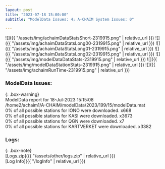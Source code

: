 ```yaml
---
layout: post
title: "2023-07-18 15:00:00"
subtitle: "ModelData Issues: 4; A-CHAIM System Issues: 0"

---
```


![]({{ "/assets/img/achaimDataStatsShort-2319915.png" | relative_url }})
![]({{ "/assets/img/achaimDataStatsLong00-2319915.png" | relative_url }})
![]({{ "/assets/img/achaimDataStatsLong01-2319915.png" | relative_url }})
![]({{ "/assets/img/achaimDataStatsLong02-2319915.png" | relative_url }})
![]({{ "/assets/img/modelDataDataStats-2319915.png" | relative_url }})
![]({{ "/assets/img/modelDataStationStats-2319915.png" | relative_url }})
![]({{ "/assets/img/achaimRunTime-2319915.png" | relative_url }})


### ModelData Issues:  
  
{: .box-warning}  
 ModelData report for 18-Jul-2023 15:15:08   
 /home2/achaim1/A-CHAIM/modelData/2023/199/15/modelData.mat   
 0% of all possible stations for IONO were downloaded. x668   
 0% of all possible stations for KASI were downloaded. x3673   
 0% of all possible stations for QGN were downloaded. x7   
 0% of all possible stations for KARTVERKET were downloaded. x3382   
  


### Logs:  
  
{: .box-note}  
[Logs.zip]({{ "/assets/other/logs.zip" | relative_url }})  
[Log Info]({{ "/logInfo" | relative_url }})  
